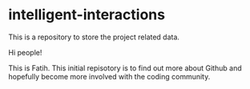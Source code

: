 # intelligent-interactions
This is a repository to store the project related data.

Hi people! 

This is Fatih. This initial repisotory is to find out more about Github and hopefully become more involved with the coding community.
